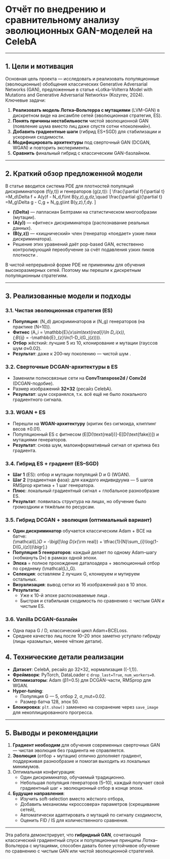 # Отчёт по внедрению и сравнительному анализу эволюционных GAN-моделей на CelebA

---

## 1. Цели и мотивация

Основная цель проекта — исследовать и реализовать популяционные (эволюционные) обобщения классических Generative Adversarial Networks (GAN), предложенные в статье «Lotka–Volterra Model with Mutations and Generative Adversarial Networks» (Kozyrev, 2024). Ключевые задачи:

1. **Реализовать модель Лотка–Вольтерра с мутациями** (LVM–GAN) в дискретном виде на ансамбле сетей (эволюционная стратегия, ES).  
2. **Понять причины нестабильности** чистой эволюционной GAN (появление шума вместо лиц даже спустя сотни «поколений»).  
3. **Добавить градиентные шаги** (гибрид ES+SGD) для стабилизации и ускорения сходимости.  
4. **Модифицировать архитектуры** под сверточный GAN (DCGAN, WGAN) и повторить эксперименты.  
5. **Сравнить** финальный гибрид с классическим GAN-базлайном.  

---

## 2. Краткий обзор предложенной модели

В статье вводится система PDE для плотностей популяций дискриминаторов \(f(y,t)\) и генераторов \(g(z,t)\):
\[
\frac{\partial f}{\partial t}
=M_d\Delta f + A(y)f - N_d\,f\int B(y,z)\,g\,dz,\quad
\frac{\partial g}{\partial t}
=M_g\Delta g - C\,g + N_g\,g\int B(y,z)\,f\,dy.
\]
- **\(\Delta\)** — лапласиан Белтрами на статистическом многообразии (мутации).  
- **\(A(y)\)** — «фитнес» дискриминатора (распознавание реальных данных).  
- **\(B(y,z)\)** — «хищнический» член (генератор «поедает» узкие пики дискриминатора).  
- Решение этих уравнений даёт pop-based GAN, естественно контролирующий переобучение за счёт подавления узких пиков плотности .

В чистой непрерывной форме PDE не применимы для обучения высокоразмерных сетей. Поэтому мы перешли к дискретным популяционным стратегиям.

---

## 3. Реализованные модели и подходы

### 3.1. Чистая эволюционная стратегия (ES)  
- **Популяция**: \(N_d\) дискриминаторов и \(N_g\) генераторов (на практике \(N=10\)).  
- **Фитнес** \(A_i = \mathbb{E}_{x\sim\text{real}}\ln D_i(x)\),  
  \(\;B_{ij} = -\mathbb{E}_{z}\ln(1-D_i(G_j(z)))\).  
- **Отбор** жёсткий: лучшие 5 из 10, клонирование и мутации (гауссов шум σ≈0.02).  
- **Результат**: даже к 200–му поколению — чистой шум .

### 3.2. Сверточные DCGAN-архитектуры в ES  
- Заменили полносвязные сети на **ConvTranspose2d / Conv2d** (DCGAN-подобие).  
- Размер изображений **32×32** (ресайз CelebA).  
- **Результат**: шум сохранялся, т.к. всё ещё не было локального градиентного сигнала.

### 3.3. WGAN + ES  
- Перешли на **WGAN-архитектуру** (критик без сигмоида, клиппинг весов ±0.01).  
- Популяционный ES с фитнесом \(E[D(\text{real})]-E[D(\text{fake})]\) и мутациями генераторов.  
- **Результат**: снова шум, малоинформативный сигнал от критика без градиента.

### 3.4. Гибрид ES + градиент (ES–SGD)  
- **Шаг 1** (ES): отбор и мутации популяций D и G (WGAN).  
- **Шаг 2** (градиентная фаза): для каждого индивидуума — 5 шагов RMSprop критика + 1 шаг генератора.  
- **Плюс**: локальный градиентный сигнал + глобальное разнообразие ES.  
- **Результат**: появилась структура на лицах, но обучение было громоздким и тяжёлым по ресурсам.

### 3.5. Гибрид DCGAN + эволюция (оптимальный вариант)  
- **Один дискриминатор** обучается классическим Adam + BCE на батче:  
  \(\mathcal{L}_D = -\bigl[\log D(x_{\rm real}) + \tfrac{1}{N}\sum_{i}\log(1-D(G_i(z)))\bigr].\)
- **Популяция 5 генераторов**: каждый делает по одному Adam–шагу («обмануть D») в рамках одной эпохи.  
- **Эпоха** = полное прохождение даталоадера + эволюционный отбор по среднему \(\mathcal{L}_G\).  
- **Селекция**: оставляем 2 лучших G, клонируем и мутируем остальных.  
- **Визуализация**: вывод сетки из 16 изображений раз в 10 эпох.  
- **Результаты**:  
  - Ужe к 10-й эпохе распознаваемые лица .  
  - Быстрая и стабильная сходимость по сравнению с чистым GAN и чистым ES.

### 3.6. Vanilla DCGAN-базлайн  
- Одна пара G / D, классический цикл Adam+BCELoss.  
- Среднее качество лиц после 10–20 эпох заметно уступало гибриду (лицы «размыты», менее чёткие детали).

## 4. Технические детали реализации

- **Датасет**: CelebA, ресайз до 32×32, нормализация \((-1,1)\).  
- **Фреймворк**: PyTorch, DataLoader с `drop_last=True`, `num_workers=0`.  
- **Оптимизаторы**: Adam (β1=0.5) для DCGAN-части, RMSprop для WGAN.  
- **Hyper-tuning**:  
  - Популяция G — 5, отбор 2, σ_mut=0.02.  
  - Размер батча 128, эпох 50.  
- **Блокировка**: `plt.show()` заменено на сохранение через `save_image` для некоплицированного прогресса.

---

## 5. Выводы и рекомендации

1. **Градиент необходим** для обучения современных сверточных GAN — чистая эволюция без градиента не справляется.  
2. **Эволюция** (отбор + мутации) отлично дополняет градиент, поддерживая разнообразие и помогая выходить из локальных минимумов.  
3. Оптимальная конфигурация:  
   - Один дискриминатор, обучаемый традиционно.  
   - Небольшая популяция генераторов (5–10), каждый получает свой градиентный шаг + эволюционный отбор в конце эпохи.  
4. **Будущие направления**:  
   - Изучить soft-selection вместо жёсткого отбора,  
   - Добавить механизмы «кроссовера» параметров (скрещивание сетей),  
   - Автоматически адаптировать σ мутаций по сигналу сходимости,  
   - Оценить FID / IS для количественного сравнения.  

---

Эта работа демонстрирует, что **гибридный GAN**, сочетающий классический градиентный спуск и популяционные принципы Лотка–Вольтерра с мутациями, способен давать более устойчивое обучение по сравнению с чистым GAN или чистой эволюционной стратегией.
